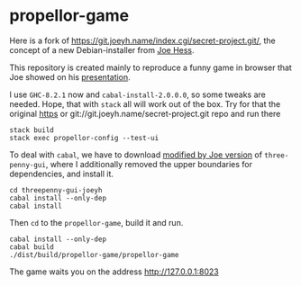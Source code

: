 # propellor-game

Here is a fork of https://git.joeyh.name/index.cgi/secret-project.git/, the
concept of a new Debian-installer from [Joe Hess](https://joeyh.name/).

This repository is created mainly to reproduce a funny game in browser that Joe showed
on his [presentation](http://joeyh.name/blog/entry/unifying_OS_installation_and_configuration_management/).

I use `GHC-8.2.1` now and `cabal-install-2.0.0.0`, so some tweaks are needed. Hope, that with `stack` all
will work out of the box. Try for that the original [https](https://git.joeyh.name/git/secret-project.git) or 
git://git.joeyh.name/secret-project.git repo and run there

```
stack build
stack exec propellor-config --test-ui
```

To deal with `cabal`, we have to download [modified by Joe version](https://github.com/alogic0/threepenny-gui-joeyh) of `three-penny-gui`, where I additionally removed the upper boundaries for dependencies, and install it.

```
cd threepenny-gui-joeyh
cabal install --only-dep
cabal install
```

Then `cd` to the `propellor-game`, build it and run.

```
cabal install --only-dep
cabal build
./dist/build/propellor-game/propellor-game
```

The game waits you on the address http://127.0.0.1:8023


